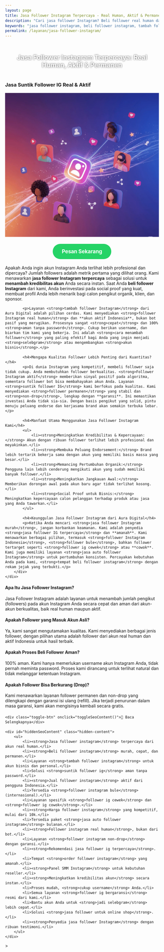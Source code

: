 ```yaml
---
layout: page
title: Jasa Follower Instagram Terpercaya - Real Human, Aktif & Permanen
description: "Cari jasa follower Instagram? Beli follower real human dari akun aktif Indonesia. Layanan suntik follower IG terpercaya, aman, murah, dan bergaransi untuk menaikkan kredibilitas akun Anda."
keywords: "jasa follower instagram, beli follower instagram, tambah follower instagram, jual follower instagram, suntik follower ig, order follower ig, panel smm instagram, follower instagram real human, follower instagram aktif, follower instagram indonesia, follower instagram permanen, follower ig non-drop, jasa follower ig terpercaya, jasa follower instagram aman, follower ig bergaransi, jasa auto follower instagram, meningkatkan kredibilitas akun, harga follower instagram, jasa follower instagram murah, rekomendasi jasa follower ig, follower ig cewek, follower ig cowok"
permalink: /layanan/jasa-follower-instagram/
---
```


<script type="application/ld+json">
{
  "@context": "https://schema.org",
  "@graph": [
    {
      "@type": "WebSite",
      "@id": "https://auradigital.id/#website",
      "url": "https://auradigital.id/",
      "name": "auradigital.id"
    },
    {
      "@type": "WebPage",
      "@id": "https://auradigital.id/layanan/jasa-follower-instagram/#webpage",
      "url": "https://auradigital.id/layanan/jasa-follower-instagram/",
      "name": "Jasa Follower Instagram | Real Human, Aktif & Terpercaya",
      "isPartOf": {
        "@id": "https://auradigital.id/#website"
      },
      "breadcrumb": {
        "@id": "https://auradigital.id/layanan/jasa-follower-instagram/#breadcrumb"
      },
      "description": "Butuh jasa follower Instagram terpercaya? Kami adalah solusi untuk menambah follower real human yang aktif dan permanen. Layanan suntik follower IG aman untuk meningkatkan kredibilitas akun Anda."
    },
    {
      "@type": "Service",
      "name": "Jasa Follower Instagram (Real & Aktif)",
      "serviceType": "Social Media Marketing",
      "provider": {
        "@type": "WebSite",
        "name": "auradigital.id",
        "url": "https://auradigital.id/"
      },
      "areaServed": {
        "@type": "Country",
        "name": "Indonesia"
      },
      "description": "Jasa tambah follower Instagram dari akun real human Indonesia untuk meningkatkan kredibilitas, social proof, dan membuka peluang endorse. Layanan terpercaya, aman, dan bergaransi."
    },
    {
      "@type": "Product",
      "name": "Paket Follower Instagram (Indonesia & Bule)",
      "image": "https://raw.githubusercontent.com/AzkaAtta/azkaatta.github.io/main/image/jasa-follower-instagram.webp",
      "description": "Beli paket follower Instagram real dan aktif. Tersedia follower Indonesia dan follower Bule (internasional). Dikerjakan oleh tim profesional untuk meningkatkan kredibilitas akun secara aman dan cepat.",
      "brand": {
        "@type": "Brand",
        "name": "auradigital.id"
      },
      "offers": {
        "@type": "Offer",
        "priceCurrency": "IDR",
        "price": "2000",
        "availability": "https://schema.org/InStock",
        "url": "https://auradigital.id/layanan/jasa-follower-instagram/"
      }
    },
    {
      "@type": "BreadcrumbList",
      "@id": "https://auradigital.id/layanan/jasa-follower-instagram/#breadcrumb",
      "itemListElement": [
        {
          "@type": "ListItem",
          "position": 1,
          "name": "Home",
          "item": "https://auradigital.id/"
        },
        {
          "@type": "ListItem",
          "position": 2,
          "name": "Layanan",
          "item": "https://auradigital.id/layanan/"
        },
        {
          "@type": "ListItem",
          "position": 3,
          "name": "Jasa Follower Instagram",
          "item": "https://auradigital.id/layanan/jasa-follower-instagram/"
        }
      ]
    },
    {
      "@type": "FAQPage",
      "mainEntity": [
        {
          "@type": "Question",
          "name": "Apa itu Jasa Follower Instagram?",
          "acceptedAnswer": {
            "@type": "Answer",
            "text": "Jasa Follower Instagram adalah layanan untuk menambah jumlah pengikut (followers) pada akun Instagram Anda secara cepat dan aman dari akun-akun real dan aktif."
          }
        },
        {
          "@type": "Question",
          "name": "Apakah follower yang didapat adalah akun asli (real human)?",
          "acceptedAnswer": {
            "@type": "Answer",
            "text": "Ya, kami sangat mengutamakan kualitas. Kami menyediakan follower dari akun real human dan aktif, terutama follower Indonesia. Ini jauh lebih baik daripada follower bot yang berisiko."
          }
        },
        {
          "@type": "Question",
          "name": "Apakah prosesnya aman dan bergaransi?",
          "acceptedAnswer": {
            "@type": "Answer",
            "text": "Sangat aman. Kami tidak memerlukan password, cukup username Anda. Sebagian besar layanan kami juga bergaransi (non-drop) untuk memastikan jumlah follower Anda tetap stabil."
          }
        }
      ]
    }
  ]
}
</script>

<h2 style="text-align: center; color: #fff; text-shadow: 0 0 4px rgba(0,0,0,0.7); padding: 20px 15px;">
    Jasa Follower Instagram Terpercaya: Real Human, Aktif & Permanen
</h2>

<div class="jasa-top-komen-tiktok-container">
    <div class="service-card" id="jasa-follower-instagram-card" onclick="toggleService(this)">
        <h3>Jasa Suntik Follower IG Real & Aktif</h3>
        <img src="https://raw.githubusercontent.com/AzkaAtta/azkaatta.github.io/main/image/jasa-follower-instagram.webp" alt="Jasa Follower Instagram Real Human" style="max-width:100%; height:auto;" loading="lazy">
        <a href="https://wa.me/62895402343693?text=Halo,%20saya%20tertarik%20dengan%20Jasa%20Follower%20Instagram.%20Bisa%20info%20lebih%20lanjut?" target="_blank" class="whatsapp-button" style="display: block; width: fit-content; margin: 20px auto; padding: 15px 30px; background-color: #25D366; color: white; text-align: center; text-decoration: none; border-radius: 50px; font-size: 1.2em; font-weight: bold; transition: background-color 0.3s ease;">
            Pesan Sekarang
        </a>
        <div class="service-description">
            <p>Apakah Anda ingin akun Instagram Anda terlihat lebih profesional dan dipercaya? Jumlah followers adalah metrik pertama yang dilihat orang. Kami menawarkan <strong>jasa follower Instagram terpercaya</strong> sebagai solusi untuk <strong>menambah kredibilitas akun</strong> Anda secara instan. Saat Anda <strong>beli follower Instagram</strong> dari kami, Anda berinvestasi pada social proof yang kuat, membuat profil Anda lebih menarik bagi calon pengikut organik, klien, dan sponsor.</p>

            <p>Layanan <strong>tambah follower Instagram</strong> dari Aura Digital adalah pilihan cerdas. Kami menyediakan <strong>follower Instagram real human</strong> dan **akun aktif Indonesia**, bukan bot pasif yang merugikan. Prosesnya sangat <strong>cepat</strong> dan 100% <strong>aman tanpa password</strong>. Cukup berikan username, dan biarkan tim kami yang bekerja. Ini adalah <strong>cara menambah follower</strong> yang paling efektif bagi Anda yang ingin menjadi <strong>selebgram</strong> atau mengembangkan <strong>akun bisnis</strong>.</p>

            <h4>Mengapa Kualitas Follower Lebih Penting dari Kuantitas?</h4>
            <p>Di dunia Instagram yang kompetitif, membeli follower saja tidak cukup. Anda membutuhkan follower berkualitas. <strong>Follower Instagram aktif</strong> memberikan sinyal positif pada algoritma, sementara follower bot bisa membahayakan akun Anda. Layanan <strong>suntik follower IG</strong> kami berfokus pada kualitas. Kami menyediakan <strong>follower permanen</strong> yang stabil dan <strong>non-drop</strong>, lengkap dengan **garansi**. Ini memastikan investasi Anda tidak sia-sia. Dengan basis pengikut yang solid, pintu menuju peluang endorse dan kerjasama brand akan semakin terbuka lebar.</p>

            <h4>Manfaat Utama Menggunakan Jasa Follower Instagram Kami</h4>
            <ul>
                <li><strong>Meningkatkan Kredibilitas & Kepercayaan:</strong> Akun dengan ribuan follower terlihat lebih profesional dan meyakinkan.</li>
                <li><strong>Membuka Peluang Endorsement:</strong> Brand lebih tertarik bekerja sama dengan akun yang memiliki basis massa yang besar.</li>
                <li><strong>Memancing Pertumbuhan Organik:</strong> Pengguna lain lebih cenderung mengikuti akun yang sudah memiliki banyak follower.</li>
                <li><strong>Meningkatkan Jangkauan Awal:</strong> Memberikan dorongan awal pada akun baru agar tidak terlihat kosong.</li>
                <li><strong>Social Proof untuk Bisnis:</strong> Meningkatkan kepercayaan calon pelanggan terhadap produk atau jasa yang Anda tawarkan.</li>
            </ul>

            <h4>Keunggulan Jasa Follower Instagram dari Aura Digital</h4>
            <p>Ketika Anda mencari <strong>jasa follower Instagram murah</strong>, jangan korbankan keamanan. Kami adalah penyedia <strong>jasa follower IG terpercaya</strong> dan **amanah**. Kami menawarkan berbagai pilihan, termasuk <strong>follower Instagram Indonesia</strong>, <strong>follower bule</strong>, bahkan follower tertarget seperti <strong>follower ig cewek</strong> atau **cowok**. Kami juga memiliki layanan <strong>jasa auto follower Instagram</strong> untuk pertumbuhan konsisten. Percayakan kebutuhan Anda pada kami, <strong>tempat beli follower instagram</strong> dengan rekam jejak yang terbukti.</p>
        </div>
    </div>
</div>

<style>
  /* Struktur CSS Anda tidak diubah */
</style>

<div class="accordion">
  <div class="accordion-item">
    <div class="accordion-title"><h4>Apa Itu Jasa Follower Instagram?</h4></div>
    <div class="accordion-content">
      Jasa Follower Instagram adalah layanan untuk menambah jumlah pengikut (followers) pada akun Instagram Anda secara cepat dan aman dari akun-akun berkualitas, baik real human maupun aktif.
    </div>
  </div>

  <div class="accordion-item">
    <div class="accordion-title"><h4>Apakah Follower yang Masuk Akun Asli?</h4></div>
    <div class="accordion-content">
      Ya, kami sangat mengutamakan kualitas. Kami menyediakan berbagai jenis follower, dengan pilihan utama adalah follower dari akun real human dan aktif Indonesia untuk hasil terbaik.
    </div>
  </div>

  <div class="accordion-item">
    <div class="accordion-title"><h4>Apakah Proses Beli Follower Aman?</h4></div>
    <div class="accordion-content">
      100% aman. Kami hanya memerlukan username akun Instagram Anda, tidak pernah meminta password. Proses kami dirancang untuk terlihat natural dan tidak melanggar ketentuan Instagram.
    </div>
  </div>
  
  <div class="accordion-item">
    <div class="accordion-title"><h4>Apakah Follower Bisa Berkurang (Drop)?</h4></div>
    <div class="accordion-content">
      Kami menawarkan layanan follower permanen dan non-drop yang dilengkapi dengan garansi isi ulang (refill). Jika terjadi penurunan dalam masa garansi, kami akan mengisinya kembali secara gratis.
    </div>
  </div>
</div>

<script>
  // Struktur JS Anda tidak diubah
</script>


<style>
  /* Struktur CSS Anda tidak diubah */
</style>

<div class="toggle-container">

    <div class="toggle-btn" onclick="toggleSeoContent()">📌 Baca Selengkapnya</div>
    
    <div id="hiddenSeoContent" class="hidden-content">
        <ul>
            <li><strong>Jasa follower instagram</strong> terpercaya dari akun real human.</li>
            <li><strong>Beli follower instagram</strong> murah, cepat, dan permanen.</li>
            <li>Layanan <strong>tambah follower instagram</strong> untuk akun bisnis dan personal.</li>
            <li>Solusi <strong>suntik follower ig</strong> aman tanpa password.</li>
            <li><strong>Jual follower instagram</strong> aktif dari pengguna Indonesia.</li>
            <li>Tersedia <strong>follower instagram bule</strong> (internasional).</li>
            <li>Layanan spesifik <strong>follower ig cewek</strong> dan <strong>follower ig cowok</strong>.</li>
            <li><strong>Harga follower instagram</strong> yang kompetitif, mulai dari 10k.</li>
            <li>Tersedia paket <strong>jasa auto follower instagram</strong> bulanan.</li>
            <li><strong>Follower instagram real human</strong>, bukan dari bot.</li>
            <li>Layanan <strong>follower instagram non-drop</strong> dengan garansi.</li>
            <li><strong>Rekomendasi jasa follower ig terpercaya</strong>.</li>
            <li>Tempat <strong>order follower instagram</strong> yang amanah.</li>
            <li><strong>Panel SMM Instagram</strong> untuk kebutuhan reseller.</li>
            <li><strong>Meningkatkan kredibilitas akun</strong> secara instan.</li>
            <li>Proses mudah, <strong>cukup username</strong> Anda.</li>
            <li>Semua layanan <strong>follower ig bergaransi</strong> resmi dari kami.</li>
            <li>Bantu akun Anda untuk <strong>jadi selebgram</strong> lebih cepat.</li>
            <li>Solusi <strong>jasa follower untuk online shop</strong>.</li>
            <li><strong>Penyedia jasa follower Instagram</strong> dengan ribuan testimoni.</li>
        </ul>
    </div>
</div>

<style>
    .toggle-container {
        margin-top: 20px; 
    }
    .toggle-btn {
        cursor: pointer;
        /* Warna tombol diubah agar kontras dengan background gelap */
        color: #67e8f9; /* Biru Cyan Terang */
        text-decoration: underline;
        display: inline-block;
        font-weight: bold;
        text-shadow: 0 1px 2px rgba(0,0,0,0.5);
    }
    .hidden-content {
        /* KUNCI #1: Konten disembunyikan di awal */
        display: none; 
        
        /* KUNCI #2: Style diubah menjadi transparan & teks putih */
        background: rgba(0, 0, 0, 0.25); /* Background semi-transparan gelap */
        backdrop-filter: blur(8px);
        color: #ffffff; /* Warna teks utama menjadi putih */
        border: 1px solid rgba(255, 255, 255, 0.15); /* Border efek kaca */
        
        margin-top: 15px;
        padding: 20px;
        border-radius: 12px;
        text-shadow: 0 1px 2px rgba(0,0,0,0.5); /* Bayangan agar teks mudah dibaca */
    }
    .hidden-content ul {
        margin: 0;
        padding-left: 20px;
    }
    .hidden-content li {
        margin-bottom: 8px;
    }
    .hidden-content strong {
        color: #93c5fd; /* Warna biru muda untuk keyword */
    }
</style>>

<script>
    function toggleSeoContent() {
        var content = document.getElementById("hiddenSeoContent");
        var button = document.querySelector(".toggle-btn");
        
        // Cek apakah konten sedang tersembunyi atau tidak
        if (content.style.display === "none" || content.style.display === "") {
            content.style.display = "block";
            button.textContent = "📌 Tutup Selengkapnya";
        } else {
            content.style.display = "none";
            button.textContent = "📌 Baca Selengkapnya";
        }
    }
</script>
<script>
    // Struktur JS Anda tidak diubah
</script>
